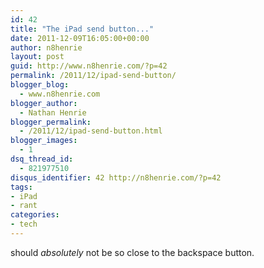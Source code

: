 ```yaml
---
id: 42
title: "The iPad send button..."
date: 2011-12-09T16:05:00+00:00
author: n8henrie
layout: post
guid: http://www.n8henrie.com/?p=42
permalink: /2011/12/ipad-send-button/
blogger_blog:
  - www.n8henrie.com
blogger_author:
  - Nathan Henrie
blogger_permalink:
  - /2011/12/ipad-send-button.html
blogger_images:
  - 1
dsq_thread_id:
  - 821977510
disqus_identifier: 42 http://n8henrie.com/?p=42
tags:
- iPad
- rant
categories:
- tech
---
```

<div>
</div>

should _absolutely_ not be so close to the backspace button. 

<div>
</div>